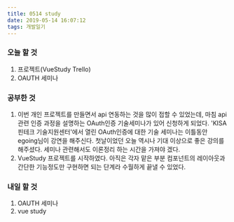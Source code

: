 ```yaml
---
title: 0514 study
date: 2019-05-14 16:07:12
tags: 개발일기
---
```


### 오늘 할 것

1. 프로젝트(VueStudy Trello)
2. OAUTH 세미나

### 공부한 것

1. 이번 개인 프로젝트를 만들면서 api 연동하는 것을 많이 접할 수 있었는데, 마침 api 관련 인증 과정을 설명하는 OAuth인증 기술세미나가 있어 신청하게 되었다. 'KISA 핀테크 기술지원센터'에서 열린 OAuth인증에 대한 기술 세미나는 이틀동안 egoing님이 강연을 해주신다. 첫날이었던 오늘 역시나 기대 이상으로 좋은 강의를 해주셨다. 세미나 관련해서도 이론정리 하는 시간을 가져야 겠다.
2. VueStudy 프로젝트를 시작하였다. 아직은 각자 맡은 부분 컴포넌트의 레이아웃과 간단한 기능정도만 구현하면 되는 단계라 수월하게 끝낼 수 있었다.

### 내일 할 것

1. OAUTH 세미나
2. vue study
